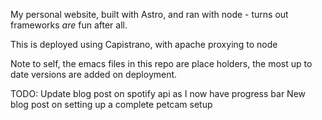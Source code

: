 My personal website, built with Astro, and ran with node - turns out frameworks *are* fun after all.

This is deployed using Capistrano, with apache proxying to node

Note to self, the emacs files in this repo are place holders, the most up to date versions are added on deployment.

TODO:
Update blog post on spotify api as I now have progress bar
New blog post on setting up a complete petcam setup
